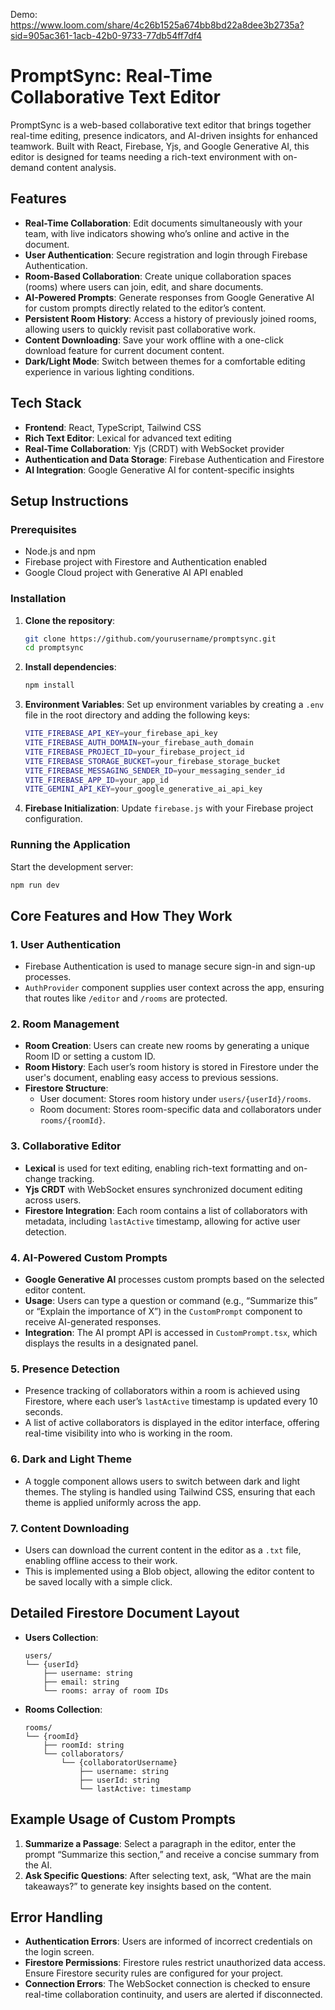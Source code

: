 Demo: https://www.loom.com/share/4c26b1525a674bb8bd22a8dee3b2735a?sid=905ac361-1acb-42b0-9733-77db54ff7df4

# PromptSync: Real-Time Collaborative Text Editor

PromptSync is a web-based collaborative text editor that brings together real-time editing, presence indicators, and AI-driven insights for enhanced teamwork. Built with React, Firebase, Yjs, and Google Generative AI, this editor is designed for teams needing a rich-text environment with on-demand content analysis.

## Features

- **Real-Time Collaboration**: Edit documents simultaneously with your team, with live indicators showing who’s online and active in the document.
- **User Authentication**: Secure registration and login through Firebase Authentication.
- **Room-Based Collaboration**: Create unique collaboration spaces (rooms) where users can join, edit, and share documents.
- **AI-Powered Prompts**: Generate responses from Google Generative AI for custom prompts directly related to the editor’s content.
- **Persistent Room History**: Access a history of previously joined rooms, allowing users to quickly revisit past collaborative work.
- **Content Downloading**: Save your work offline with a one-click download feature for current document content.
- **Dark/Light Mode**: Switch between themes for a comfortable editing experience in various lighting conditions.

## Tech Stack

- **Frontend**: React, TypeScript, Tailwind CSS
- **Rich Text Editor**: Lexical for advanced text editing
- **Real-Time Collaboration**: Yjs (CRDT) with WebSocket provider
- **Authentication and Data Storage**: Firebase Authentication and Firestore
- **AI Integration**: Google Generative AI for content-specific insights


## Setup Instructions

### Prerequisites

- Node.js and npm
- Firebase project with Firestore and Authentication enabled
- Google Cloud project with Generative AI API enabled

### Installation

1. **Clone the repository**:
   ```bash
   git clone https://github.com/yourusername/promptsync.git
   cd promptsync
   ```

2. **Install dependencies**:
   ```bash
   npm install
   ```

3. **Environment Variables**: Set up environment variables by creating a `.env` file in the root directory and adding the following keys:
   ```bash
   VITE_FIREBASE_API_KEY=your_firebase_api_key
   VITE_FIREBASE_AUTH_DOMAIN=your_firebase_auth_domain
   VITE_FIREBASE_PROJECT_ID=your_firebase_project_id
   VITE_FIREBASE_STORAGE_BUCKET=your_firebase_storage_bucket
   VITE_FIREBASE_MESSAGING_SENDER_ID=your_messaging_sender_id
   VITE_FIREBASE_APP_ID=your_app_id
   VITE_GEMINI_API_KEY=your_google_generative_ai_api_key
   ```

4. **Firebase Initialization**: Update `firebase.js` with your Firebase project configuration.

### Running the Application

Start the development server:
   ```bash
   npm run dev
   ```

## Core Features and How They Work

### 1. **User Authentication**
   - Firebase Authentication is used to manage secure sign-in and sign-up processes.
   - `AuthProvider` component supplies user context across the app, ensuring that routes like `/editor` and `/rooms` are protected.

### 2. **Room Management**
   - **Room Creation**: Users can create new rooms by generating a unique Room ID or setting a custom ID.
   - **Room History**: Each user’s room history is stored in Firestore under the user's document, enabling easy access to previous sessions.
   - **Firestore Structure**:
     - User document: Stores room history under `users/{userId}/rooms`.
     - Room document: Stores room-specific data and collaborators under `rooms/{roomId}`.

### 3. **Collaborative Editor**
   - **Lexical** is used for text editing, enabling rich-text formatting and on-change tracking.
   - **Yjs CRDT** with WebSocket ensures synchronized document editing across users.
   - **Firestore Integration**: Each room contains a list of collaborators with metadata, including `lastActive` timestamp, allowing for active user detection.
   
### 4. **AI-Powered Custom Prompts**
   - **Google Generative AI** processes custom prompts based on the selected editor content.
   - **Usage**: Users can type a question or command (e.g., “Summarize this” or “Explain the importance of X”) in the `CustomPrompt` component to receive AI-generated responses.
   - **Integration**: The AI prompt API is accessed in `CustomPrompt.tsx`, which displays the results in a designated panel.

### 5. **Presence Detection**
   - Presence tracking of collaborators within a room is achieved using Firestore, where each user’s `lastActive` timestamp is updated every 10 seconds.
   - A list of active collaborators is displayed in the editor interface, offering real-time visibility into who is working in the room.

### 6. **Dark and Light Theme**
   - A toggle component allows users to switch between dark and light themes. The styling is handled using Tailwind CSS, ensuring that each theme is applied uniformly across the app.

### 7. **Content Downloading**
   - Users can download the current content in the editor as a `.txt` file, enabling offline access to their work.
   - This is implemented using a Blob object, allowing the editor content to be saved locally with a simple click.

## Detailed Firestore Document Layout

- **Users Collection**: 
  ```
  users/
  └── {userId}
      ├── username: string
      ├── email: string
      └── rooms: array of room IDs
  ```

- **Rooms Collection**:
  ```
  rooms/
  └── {roomId}
      ├── roomId: string
      └── collaborators/
          └── {collaboratorUsername}
              ├── username: string
              ├── userId: string
              └── lastActive: timestamp
  ```

## Example Usage of Custom Prompts

1. **Summarize a Passage**: Select a paragraph in the editor, enter the prompt “Summarize this section,” and receive a concise summary from the AI.
2. **Ask Specific Questions**: After selecting text, ask, “What are the main takeaways?” to generate key insights based on the content.

## Error Handling

- **Authentication Errors**: Users are informed of incorrect credentials on the login screen.
- **Firestore Permissions**: Firestore rules restrict unauthorized data access. Ensure Firestore security rules are configured for your project.
- **Connection Errors**: The WebSocket connection is checked to ensure real-time collaboration continuity, and users are alerted if disconnected.

